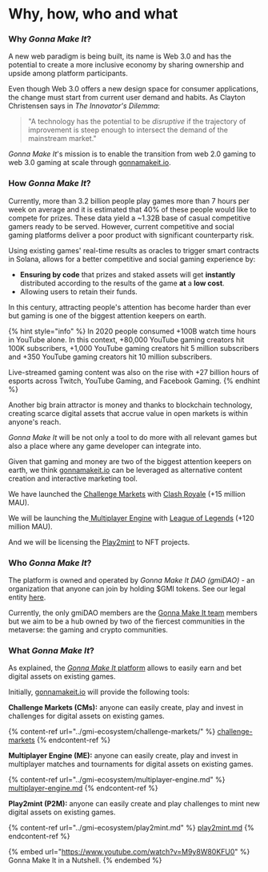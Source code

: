 # Why, how, who and what

### Why _Gonna Make It_?

A new web paradigm is being built, its name is Web 3.0 and has the potential to create a more inclusive economy by sharing ownership and upside among platform participants.

Even though Web 3.0 offers a new design space for consumer applications, the change must start from current user demand and habits. As Clayton Christensen says in _The Innovator's Dilemma_:

> "A technology has the potential to be _disruptive_ if the trajectory of improvement is steep enough to intersect the demand of the mainstream market."

_Gonna Make It_'s mission is to enable the transition from web 2.0 gaming to web 3.0 gaming at scale through [gonnamakeit.io](https://gonnamakeit.io).

### How _Gonna Make It_?

Currently, more than 3.2 billion people play games more than 7 hours per week on average and it is estimated that 40% of these people would like to compete for prizes. These data yield a \~1.32B base of casual competitive gamers ready to be served. However, current competitive and social gaming platforms deliver a poor product with significant counterparty risk.

Using existing games' real-time results as oracles to trigger smart contracts in Solana, allows for a better competitive and social gaming experience by:

* **Ensuring by code** that prizes and staked assets will get **instantly** distributed according to the results of the game **at** a **low cost**.
* Allowing users to retain their funds.

In this century, attracting people's attention has become harder than ever but gaming is one of the biggest attention keepers on earth.

{% hint style="info" %}
In 2020 people consumed +100B watch time hours in YouTube alone. In this context, +80,000 YouTube gaming creators hit 100K subscribers​, +1,000 YouTube gaming creators hit 5 million subscribers​ and +350 YouTube gaming creators hit 10 million subscribers​.

Live-streamed gaming content was also on the rise​ with +27 billion hours of esports across Twitch, YouTube Gaming, and Facebook Gaming.
{% endhint %}

Another big brain attractor is money and thanks to blockchain technology, creating scarce digital assets that accrue value in open markets is within anyone's reach.

_Gonna Make It_ will be not only a tool to do more with all relevant games but also a place where any game developer can integrate into.

Given that gaming and money are two of the biggest attention keepers on earth, we think [gonnamakeit.io](https://gonnamakeit.io) can be leveraged as alternative content creation and interactive marketing tool.

We have launched the [Challenge Markets](https://gonnamakeit.gitbook.io/gonna-make-it/gmi-ecosystem/challenge-markets) with [Clash Royale](https://activeplayer.io/clash-royale/) (+15 million MAU).

We will be launching the[ Multiplayer Engine](https://gonnamakeit.gitbook.io/gonna-make-it/gmi-ecosystem/multiplayer-engine) with [League of Legends](https://activeplayer.io/league-of-legends/) (+120 million MAU).

And we will be licensing the [Play2mint](https://gonnamakeit.gitbook.io/gonna-make-it/gmi-ecosystem/play2mint) to NFT projects.&#x20;

### Who _Gonna Make It_?

The platform is owned and operated by _Gonna Make It DAO (gmiDAO)_ - an organization that anyone can join by holding $GMI tokens. See our legal entity [here](https://find-and-update.company-information.service.gov.uk/company/13803149).

Currently, the only gmiDAO members are the [Gonna Make It team](https://gonnamakeit.io/about) members but we aim to be a hub owned by two of the fiercest communities in the metaverse: the gaming and crypto communities.

### What _Gonna Make It_?

As explained, the [_Gonna Make It_ platform](https://gonnamakeit.io) allows to easily earn and bet digital assets on existing games.

Initially, [gonnamakeit.io](https://gonnamakeit.io) will provide the following tools:

**Challenge Markets (CMs):** anyone can easily create, play and invest in challenges for digital assets on existing games.

{% content-ref url="../gmi-ecosystem/challenge-markets/" %}
[challenge-markets](../gmi-ecosystem/challenge-markets/)
{% endcontent-ref %}

**Multiplayer Engine (ME):** anyone can easily create, play and invest in multiplayer matches and tournaments for digital assets on existing games.

{% content-ref url="../gmi-ecosystem/multiplayer-engine.md" %}
[multiplayer-engine.md](../gmi-ecosystem/multiplayer-engine.md)
{% endcontent-ref %}

**Play2mint (P2M):** anyone can easily create and play challenges to mint new digital assets on existing games.

{% content-ref url="../gmi-ecosystem/play2mint.md" %}
[play2mint.md](../gmi-ecosystem/play2mint.md)
{% endcontent-ref %}

{% embed url="https://www.youtube.com/watch?v=M9y8W80KFU0" %}
Gonna Make It in a Nutshell.
{% endembed %}
